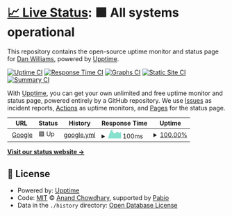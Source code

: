 # [📈 Live Status](https://CodeZilla.github.io/codezillauptime): <!--live status--> **🟩 All systems operational**

This repository contains the open-source uptime monitor and status page for [Dan Williams](https://CodeZilla.github.io/codezillauptime), powered by [Upptime](https://github.com/upptime/upptime).

[![Uptime CI](https://github.com/CodeZilla/codezillauptime/workflows/Uptime%20CI/badge.svg)](https://github.com/CodeZilla/codezillauptime/actions?query=workflow%3A%22Uptime+CI%22)
[![Response Time CI](https://github.com/CodeZilla/codezillauptime/workflows/Response%20Time%20CI/badge.svg)](https://github.com/CodeZilla/codezillauptime/actions?query=workflow%3A%22Response+Time+CI%22)
[![Graphs CI](https://github.com/CodeZilla/codezillauptime/workflows/Graphs%20CI/badge.svg)](https://github.com/CodeZilla/codezillauptime/actions?query=workflow%3A%22Graphs+CI%22)
[![Static Site CI](https://github.com/CodeZilla/codezillauptime/workflows/Static%20Site%20CI/badge.svg)](https://github.com/CodeZilla/codezillauptime/actions?query=workflow%3A%22Static+Site+CI%22)
[![Summary CI](https://github.com/CodeZilla/codezillauptime/workflows/Summary%20CI/badge.svg)](https://github.com/CodeZilla/codezillauptime/actions?query=workflow%3A%22Summary+CI%22)

With [Upptime](https://upptime.js.org), you can get your own unlimited and free uptime monitor and status page, powered entirely by a GitHub repository. We use [Issues](https://github.com/CodeZilla/codezillauptime/issues) as incident reports, [Actions](https://github.com/CodeZilla/codezillauptime/actions) as uptime monitors, and [Pages](https://CodeZilla.github.io/codezillauptime) for the status page.

<!--start: status pages-->
<!-- This summary is generated by Upptime (https://github.com/upptime/upptime) -->
<!-- Do not edit this manually, your changes will be overwritten -->
<!-- prettier-ignore -->
| URL | Status | History | Response Time | Uptime |
| --- | ------ | ------- | ------------- | ------ |
| <img alt="" src="https://icons.duckduckgo.com/ip3/www.google.com.ico" height="13"> [Google](https://www.google.com) | 🟩 Up | [google.yml](https://github.com/eslamredahassan/codezillauptime/commits/HEAD/history/google.yml) | <details><summary><img alt="Response time graph" src="./graphs/google/response-time-week.png" height="20"> 100ms</summary><br><a href="https://eslamredahassan.github.io/codezillauptime/history/google"><img alt="Response time 103" src="https://img.shields.io/endpoint?url=https%3A%2F%2Fraw.githubusercontent.com%2Feslamredahassan%2Fcodezillauptime%2FHEAD%2Fapi%2Fgoogle%2Fresponse-time.json"></a><br><a href="https://eslamredahassan.github.io/codezillauptime/history/google"><img alt="24-hour response time 101" src="https://img.shields.io/endpoint?url=https%3A%2F%2Fraw.githubusercontent.com%2Feslamredahassan%2Fcodezillauptime%2FHEAD%2Fapi%2Fgoogle%2Fresponse-time-day.json"></a><br><a href="https://eslamredahassan.github.io/codezillauptime/history/google"><img alt="7-day response time 100" src="https://img.shields.io/endpoint?url=https%3A%2F%2Fraw.githubusercontent.com%2Feslamredahassan%2Fcodezillauptime%2FHEAD%2Fapi%2Fgoogle%2Fresponse-time-week.json"></a><br><a href="https://eslamredahassan.github.io/codezillauptime/history/google"><img alt="30-day response time 116" src="https://img.shields.io/endpoint?url=https%3A%2F%2Fraw.githubusercontent.com%2Feslamredahassan%2Fcodezillauptime%2FHEAD%2Fapi%2Fgoogle%2Fresponse-time-month.json"></a><br><a href="https://eslamredahassan.github.io/codezillauptime/history/google"><img alt="1-year response time 103" src="https://img.shields.io/endpoint?url=https%3A%2F%2Fraw.githubusercontent.com%2Feslamredahassan%2Fcodezillauptime%2FHEAD%2Fapi%2Fgoogle%2Fresponse-time-year.json"></a></details> | <details><summary><a href="https://eslamredahassan.github.io/codezillauptime/history/google">100.00%</a></summary><a href="https://eslamredahassan.github.io/codezillauptime/history/google"><img alt="All-time uptime 100.00%" src="https://img.shields.io/endpoint?url=https%3A%2F%2Fraw.githubusercontent.com%2Feslamredahassan%2Fcodezillauptime%2FHEAD%2Fapi%2Fgoogle%2Fuptime.json"></a><br><a href="https://eslamredahassan.github.io/codezillauptime/history/google"><img alt="24-hour uptime 100.00%" src="https://img.shields.io/endpoint?url=https%3A%2F%2Fraw.githubusercontent.com%2Feslamredahassan%2Fcodezillauptime%2FHEAD%2Fapi%2Fgoogle%2Fuptime-day.json"></a><br><a href="https://eslamredahassan.github.io/codezillauptime/history/google"><img alt="7-day uptime 100.00%" src="https://img.shields.io/endpoint?url=https%3A%2F%2Fraw.githubusercontent.com%2Feslamredahassan%2Fcodezillauptime%2FHEAD%2Fapi%2Fgoogle%2Fuptime-week.json"></a><br><a href="https://eslamredahassan.github.io/codezillauptime/history/google"><img alt="30-day uptime 100.00%" src="https://img.shields.io/endpoint?url=https%3A%2F%2Fraw.githubusercontent.com%2Feslamredahassan%2Fcodezillauptime%2FHEAD%2Fapi%2Fgoogle%2Fuptime-month.json"></a><br><a href="https://eslamredahassan.github.io/codezillauptime/history/google"><img alt="1-year uptime 99.99%" src="https://img.shields.io/endpoint?url=https%3A%2F%2Fraw.githubusercontent.com%2Feslamredahassan%2Fcodezillauptime%2FHEAD%2Fapi%2Fgoogle%2Fuptime-year.json"></a></details>

<!--end: status pages-->

[**Visit our status website →**](https://CodeZilla.github.io/codezillauptime)

## 📄 License

- Powered by: [Upptime](https://github.com/upptime/upptime)
- Code: [MIT](./LICENSE) © [Anand Chowdhary](https://anandchowdhary.com), supported by [Pabio](https://pabio.com)
- Data in the `./history` directory: [Open Database License](https://opendatacommons.org/licenses/odbl/1-0/)
